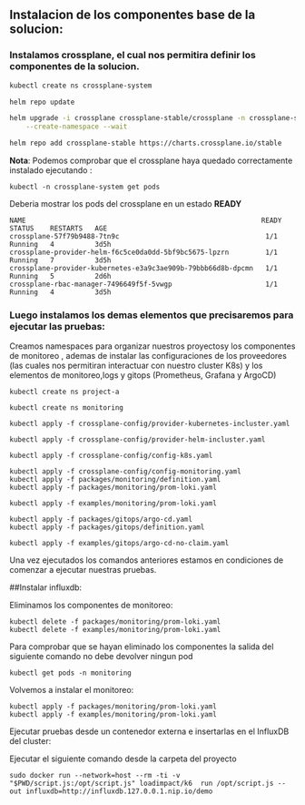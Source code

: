 ## Instalacion de los componentes base de la solucion:

### Instalamos crossplane, el cual nos permitira definir los componentes de la solucion.

```bash
kubectl create ns crossplane-system
```

```bash
helm repo update
```

```bash
helm upgrade -i crossplane crossplane-stable/crossplane -n crossplane-system \
    --create-namespace --wait
```

```bash
helm repo add crossplane-stable https://charts.crossplane.io/stable
```

**Nota**: Podemos comprobar que el crossplane haya quedado correctamente instalado ejecutando :

```
kubectl -n crossplane-system get pods
```
Deberia mostrar los pods del crossplane en un estado **READY**

```
NAME                                                          READY   STATUS    RESTARTS   AGE
crossplane-57f79b9488-7tn9c                                    1/1     Running   4          3d5h
crossplane-provider-helm-f6c5ce0da0dd-5bf9bc5675-lpzrn         1/1     Running   7          3d5h
crossplane-provider-kubernetes-e3a9c3ae909b-79bbb66d8b-dpcmn   1/1     Running   5          2d6h
crossplane-rbac-manager-7496649f5f-5vwgp                       1/1     Running   4          3d5h
```
### Luego instalamos los demas elementos que precisaremos para ejecutar las pruebas:
Creamos namespaces para organizar nuestros proyectosy los componentes de monitoreo , ademas de instalar las configuraciones de los proveedores (las  cuales nos permitiran interactuar con nuestro cluster K8s) y los elementos de monitoreo,logs y gitops (Prometheus, Grafana y ArgoCD)

```
kubectl create ns project-a
```

```
kubectl create ns monitoring
```

```
kubectl apply -f crossplane-config/provider-kubernetes-incluster.yaml
```

```
kubectl apply -f crossplane-config/provider-helm-incluster.yaml
```

```
kubectl apply -f crossplane-config/config-k8s.yaml
```

```
kubectl apply -f crossplane-config/config-monitoring.yaml
kubectl apply -f packages/monitoring/definition.yaml
kubectl apply -f packages/monitoring/prom-loki.yaml
```

```
kubectl apply -f examples/monitoring/prom-loki.yaml
```

```
kubectl apply -f packages/gitops/argo-cd.yaml
kubectl apply -f packages/gitops/definition.yaml
```

```
kubectl apply -f examples/gitops/argo-cd-no-claim.yaml
```

Una vez ejecutados los comandos anteriores estamos en condiciones de comenzar a ejecutar nuestras pruebas.


##Instalar influxdb:

Eliminamos los componentes de monitoreo:

```
kubectl delete -f packages/monitoring/prom-loki.yaml
kubectl delete -f examples/monitoring/prom-loki.yaml
```

Para comprobar que se hayan eliminado los componentes la salida del siguiente
comando no debe devolver ningun pod

```
kubectl get pods -n monitoring
```

Volvemos a instalar el monitoreo:

```
kubectl apply -f packages/monitoring/prom-loki.yaml
kubectl apply -f examples/monitoring/prom-loki.yaml
```

Ejecutar pruebas desde un contenedor externa  e insertarlas en el InfluxDB del cluster:

Ejecutar el siguiente comando desde la carpeta del proyecto

```
sudo docker run --network=host --rm -ti -v "$PWD/script.js:/opt/script.js" loadimpact/k6  run /opt/script.js --out influxdb=http://influxdb.127.0.0.1.nip.io/demo
```
